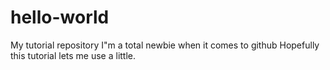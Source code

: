 # hello-world
My tutorial repository
I"m a total newbie when it comes to github
Hopefully this tutorial lets me use a little.
